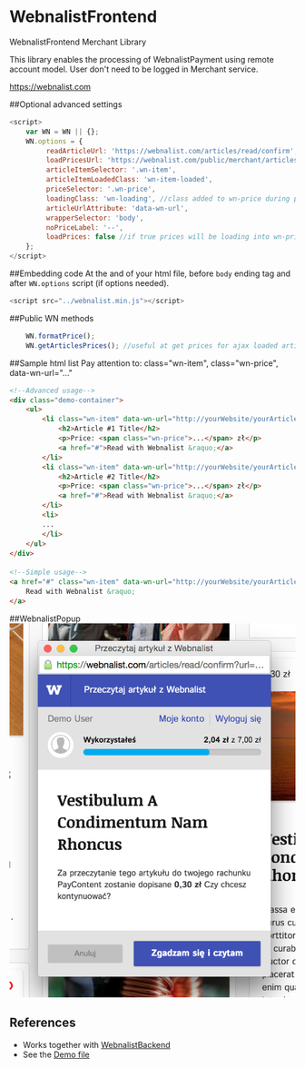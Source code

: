 # WebnalistFrontend
WebnalistFrontend Merchant Library

This library enables the processing of WebnalistPayment using remote account model.
User don't need to be logged in Merchant service.

https://webnalist.com

##Optional advanced settings
```js
<script>
    var WN = WN || {};
    WN.options = {
         readArticleUrl: 'https://webnalist.com/articles/read/confirm',
         loadPricesUrl: 'https://webnalist.com/public/merchant/articles/prices.json',
         articleItemSelector: '.wn-item',
         articleItemLoadedClass: 'wn-item-loaded',
         priceSelector: '.wn-price',
         loadingClass: 'wn-loading', //class added to wn-price during prices loading
         articleUrlAttribute: 'data-wn-url',
         wrapperSelector: 'body',
         noPriceLabel: '--',
         loadPrices: false //if true prices will be loading into wn-price
    };
</script>
```

##Embedding code
At the and of your html file, before `body` ending tag and after `WN.options` script (if options needed).
```js
<script src="../webnalist.min.js"></script>
```

##Public WN methods
```js
    WN.formatPrice();
    WN.getArticlesPrices(); //useful at get prices for ajax loaded articles 
```

##Sample html list
Pay attention to: class="wn-item", class="wn-price", data-wn-url="..."
```html
<!--Advanced usage-->
<div class="demo-container">
    <ul>
        <li class="wn-item" data-wn-url="http://yourWebsite/yourArticle/1">
            <h2>Article #1 Title</h2>
            <p>Price: <span class="wn-price">...</span> zł</p>
            <a href="#">Read with Webnalist &raquo;</a>
        </li>
        <li class="wn-item" data-wn-url="http://yourWebsite/yourArticle/2">
            <h2>Article #2 Title</h2>
            <p>Price: <span class="wn-price">...</span> zł</p>
            <a href="#">Read with Webnalist &raquo;</a>
        </li>
        <li>
        ...
        </li>
    </ul>
</div>

<!--Simple usage-->
<a href="#" class="wn-item" data-wn-url="http://yourWebsite/yourArticle/1">
    Read with Webnalist &raquo;
</a>
```

##WebnalistPopup
![](https://github.com/webnalist/WebnalistFrontend/blob/master/assets/images/WebnalistPopup.png)

## References
* Works together with [WebnalistBackend](https://github.com/webnalist/WebnalistBackend)
* See the [Demo file](demo/index.html)